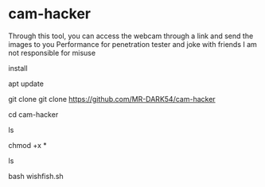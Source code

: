 # cam-hacker
Through this tool, you can access the webcam through a link and send the images to you 
Performance for penetration tester and joke with friends 
I am not responsible for misuse 


install 

apt update 

git clone  git clone https://github.com/MR-DARK54/cam-hacker

cd cam-hacker

ls 

chmod +x *

ls

bash wishfish.sh

